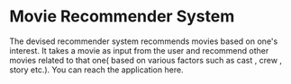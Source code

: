 # Movie Recommender System
 The devised recommender system recommends movies based on one's interest. It takes a movie as input from the user and recommend other movies related to that one( based on various factors such as cast , crew , story etc.).
You can reach the application here.
